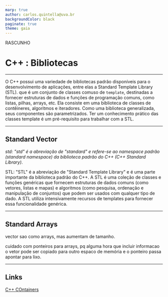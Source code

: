 ```yaml
---
marp: true
author: carlos.quintella@uva.br
backgroundColor: black
paginate: true
theme: gaia
---
```


RASCUNHO

<!-- class: invert -->
<!-- _class: lead -->
<!-- _color: white -->

# C++ : Bibliotecas #

---

O C++ possui uma variedade de bibliotecas padrão disponíveis para o desenvolvimento de aplicações, entre elas a Standard Template Library (STL). que é um conjunto de classes comuso de `template`, destinadas a fornecer estruturas de dados e funções de programação comuns, como listas, pilhas, arrays, etc. Ela consiste em uma biblioteca de classes de contêineres, algoritmos e iteradores. Como uma biblioteca generalizada, seus componentes são parametrizados. Ter um conhecimento prático das classes template é um pré-requisito para trabalhar com a STL.

---

## Standard Vector ##

_std: "std" é a abreviação de "standard" e refere-se ao namespace padrão (standard namespace) da biblioteca padrão do C++ (C++ Standard Library)_.

STL: "STL" é a abreviação de "Standard Template Library" e é uma parte importante da biblioteca padrão do C++. A STL é uma coleção de classes e funções genéricas que fornecem estruturas de dados comuns (como vetores, listas e mapas) e algoritmos (como pesquisa, ordenação e manipulação de conjuntos) que podem ser usados com qualquer tipo de dado. A STL utiliza intensivamente recursos de templates para fornecer essa funcionalidade genérica.

---

## Standard Arrays ##

vector sao como arrays, mas aumentam de tamanho.

cuidado com ponteiros para arrays, pq alguma hora que incluir informacao o vetor pode ser copiado para outro espaco de memória e o ponteiro passa apontar para lixo.

---

## Links ##

[C++ COntainers](https://www.youtube.com/watch?v=6OoSgY6NVVk)